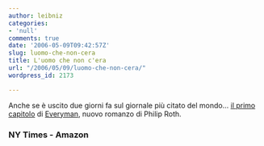 ```yaml
---
author: leibniz
categories:
- 'null'
comments: true
date: '2006-05-09T09:42:57Z'
slug: luomo-che-non-cera
title: L'uomo che non c'era
url: "/2006/05/09/luomo-che-non-cera/"
wordpress_id: 2173

---
```

Anche se è uscito due giorni fa sul giornale più citato del mondo... [il primo capitolo](https://www.nytimes.com/2006/05/07/books/chapters/0507-1st-roth.html?_r=1&oref=slogin) di [Everyman](https://www.amazon.com/gp/product/061873516X/qid=1147167407/sr=2-1/ref=sr_2_1/103-0494895-3889402?s=books&v=glance&n=283155), nuovo romanzo di Philip Roth.


### NY Times - Amazon
